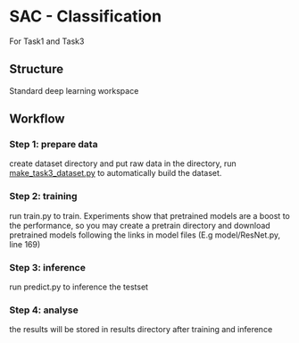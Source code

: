 # SAC - Classification

For Task1 and Task3

## Structure

Standard deep learning workspace

## Workflow

### Step 1: prepare data

create dataset directory and put raw data in the directory, run [make_task3_dataset.py](../data/make_task3_dataset.py) to automatically build the dataset. 

### Step 2: training

run train.py to train. Experiments show that pretrained models are a boost to the performance, so you may create a pretrain directory and download pretrained models following the links in model files (E.g model/ResNet.py, line 169)

### Step 3: inference

run predict.py to inference the testset

### Step 4: analyse

the results will be stored in results directory after training and inference
